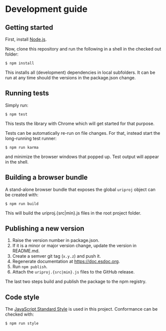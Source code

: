 # Development guide

## Getting started

First, install [Node.js](https://nodejs.org/download/).

Now, clone this repository and run the following in a shell in the checked out folder:
```
$ npm install
```

This installs all (development) dependencies in local subfolders.
It can be run at any time should the versions in the package.json change.

## Running tests

Simply run:
```
$ npm test
```

This tests the library with Chrome which will get started for that purpose.

Tests can be automatically re-run on file changes. For that, instead start the long-running test runner:
```
$ npm run karma
```
and minimize the browser windows that popped up. Test output will appear in the shell.

## Building a browser bundle

A stand-alone browser bundle that exposes the global `uriproj` object can be created with:
```
$ npm run build
```
This will build the uriproj.{src|min}.js files in the root project folder.

## Publishing a new version

1. Raise the version number in package.json.
2. If it is a minor or major version change, update the version in README.md.
3. Create a semver git tag (`x.y.z`) and push it.
4. Regenerate documentation at https://doc.esdoc.org.
5. Run `npm publish`.
6. Attach the `uriproj.{src|min}.js` files to the GitHub release.

The last two steps build and publish the package to the npm registry.

## Code style

The [JavaScript Standard Style](http://standardjs.com) is used in this project.
Conformance can be checked with:
```
$ npm run style
```

